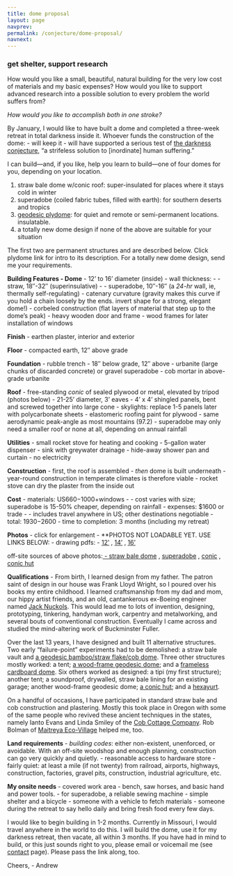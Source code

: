```yaml
---
title: dome proposal
layout: page
navprev: 
permalink: /conjecture/dome-proposal/
navnext: 
---
```


### get shelter, support research

How would you like a small, beautiful, natural building for the very low cost of materials and my basic expenses? How would you like to support advanced research into a possible solution to every problem the world suffers from?

*How would you like to accomplish both in one stroke?*

By January, I would like to have built a dome and completed a three-week retreat in total darkness inside it. Whoever funds the construction of the dome:
	- will keep it
	- will have supported a serious test of [the darkness conjecture](/conjecture/), “a strifeless solution to [inordinate] human suffering.”

I can build—and, if you like, help you learn to build—one of four domes for you, depending on your location.

1.  straw bale dome w/conic roof: super-insulated for places where it stays cold in winter
2.  superadobe (coiled fabric tubes, filled with earth): for southern deserts and tropics
3.  [geodesic plydome](/geodesic-plydome): for quiet and remote or semi-permanent locations. insulatable.
4.  a totally new dome design if none of the above are suitable for your situation

The first two are permanent structures and are described below. Click plydome link for intro to its description. For a totally new dome design, send me your requirements.

**Building Features
	- Dome**
	- 12’ to 16’ diameter (inside)
	- wall thickness:
	- - straw, 18″-32″ (superinsulative)
	- - superadobe, 10″-16″ (a *24-hr* wall, ie, thermally self-regulating)
	- catenary curvature (gravity makes this curve if you hold a chain loosely by the ends. invert shape for a strong, elegant dome!)
	- corbeled construction (flat layers of material that step up to the dome’s peak)
	- heavy wooden door and frame
	- wood frames for later installation of windows

**Finish**
	- earthen plaster, interior and exterior

**Floor**
	- compacted earth, 12″ above grade

**Foundation**
	- rubble trench
	- 18″ below grade, 12″ above
	- urbanite (large chunks of discarded concrete) or gravel superadobe
	- cob mortar in above-grade urbanite

**Roof**
	- free-standing *conic* of sealed plywood or metal, elevated by tripod (photos below)
	- 21-25’ diameter, 3’ eaves
	- 4’ x 4’ shingled panels, bent and screwed together into large cone
	- skylights: replace 1-5 panels later with polycarbonate sheets
	- elastomeric roofing paint for plywood
	- same aerodynamic peak-angle as most mountains (97.2)
	- superadobe may only need a smaller roof or none at all, depending on annual rainfall

**Utilities**
	- small rocket stove for heating and cooking
	- 5-gallon water dispenser
	- sink with greywater drainage
	- hide-away shower pan and curtain
	- no electricity

**Construction**
	- first, the roof is assembled
	- *then* dome is built underneath
	- year-round construction in temperate climates is therefore viable
	- rocket stove can dry the plaster from the inside out

**Cost**
	- materials: US$660-$1000+windows
	- - cost varies with size; superadobe is 15-50% cheaper, depending on rainfall
	- expenses: $1600 or trade
	- - includes travel anywhere in US; other destinations negotiable
	- total: $1930-$2600
	- time to completion: 3 months (including my retreat)

**Photos**
	- click for enlargement
	- **PHOTOS NOT LOADABLE YET. USE LINKS BELOW:
	- drawing pdfs:
	- [12’](https://andrewdurham.shutterfly.com/314) , [14’](https://andrewdurham.shutterfly.com/314#318) , [16’](https://andrewdurham.shutterfly.com/314#316)

off-site sources of above photos:[
	- straw bale dome](https://www.flickr.com/photos/11556025@N08/1127865106/in/photostream/) , [superadobe](https://calearth.org/building-designs/emergency-sandbag-shelter.html) , [conic](https://conicshelter.com/) , [conic hut](https://andrewdurham.shutterfly.com/8)

**Qualifications**
	- From birth, I learned design from my father. The patron saint of design in our house was Frank Lloyd Wright, so I poured over his books my entire childhood. I learned craftsmanship from my dad and mom, our hippy artist friends, and an old, cantankerous ex-Boeing engineer named [Jack Nuckols](https://rockcreekmetalcraft.com/). This would lead me to lots of invention, designing, prototyping, tinkering, handyman work, carpentry and metalworking, and several bouts of conventional construction. Eventually I came across and studied the mind-altering work of Buckminster Fuller.

Over the last 13 years, I have designed and built 11 alternative structures. Two early “failure-point” experiments had to be demolished: a straw bale vault and [a geodesic bamboo/straw flake/cob dome](https://andrewdurham.shutterfly.com/271). Three other structures mostly worked: a tent; [a wood-frame geodesic dome](https://andrewdurham.shutterfly.com/128); and a [frameless cardboard dome](https://andrewdurham.shutterfly.com/72). Six others worked as designed: a tipi (my first structure); another tent; a soundproof, drywalled, straw bale lining for an existing garage; another wood-frame geodesic dome; [a conic hut](https://andrewdurham.shutterfly.com/8); and a [hexayurt](https://andrewdurham.com/2009/07/design-bonanza/).

On a handful of occasions, I have participated in standard straw bale and cob construction and plastering. Mostly this took place in Oregon with some of the same people who revived these ancient techniques in the states, namely Ianto Evans and Linda Smiley of the [Cob Cottage Company](https://cobcottage.com/). Rob Bolman of [Maitreya Eco-Village](https://www.maitreyaecovillage.org/) helped me, too.

**Land requirements**
	- *building codes*: either non-existent, unenforced, or avoidable. With an off-site woodshop and enough planning, construction can go very quickly and quietly.
	- reasonable access to hardware store
	- fairly quiet: at least a mile (if not twenty) from railroad, airports, highways, construction, factories, gravel pits, construction, industrial agriculture, etc.

**My onsite needs**
	- covered work area
	- bench, saw horses, and basic hand and power tools.
	- for superadobe, a reliable sewing machine
	- simple shelter and a bicycle
	- someone with a vehicle to fetch materials
	- someone during the retreat to say hello daily and bring fresh food every few days.

I would like to begin building in 1-2 months. Currently in Missouri, I would travel anywhere in the world to do this. I will build the dome, use it for my darkness retreat, then vacate, all within 3 months. If you have had in mind to build, or this just sounds right to you, please email or voicemail me (see [contact](/about#contact) page). Please pass the link along, too.

Cheers,
	- Andrew


